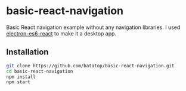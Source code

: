 # basic-react-navigation

Basic React navigation example without any navigation libraries. I used
[electron-es6-react] to make it a desktop app.

## Installation

```bash
git clone https://github.com/batatop/basic-react-navigation.git
cd basic-react-navigation
npm install
npm start
```

[electron-es6-react]: https://github.com/b52/electron-es6-react